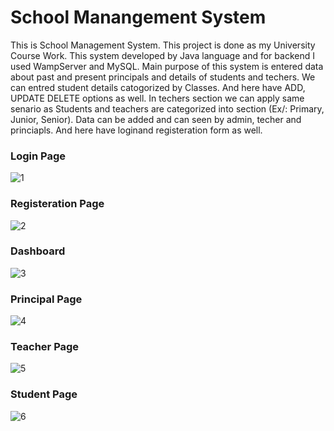<h1>School Manangement System</h1>
<p>This is School Management System. This project is done as my University Course Work. This system developed by Java language and for backend I used WampServer and MySQL.
Main purpose of this system is entered data about past and present principals and details of 
students and techers. We can entred student details catogorized by Classes. And here have ADD, UPDATE DELETE options as well. In techers section we can 
apply same senario as Students and teachers are categorized into section (Ex/: Primary, Junior, Senior). Data can be added and can seen by admin, techer and princiapls. 
And here have loginand registeration form as well.</p>

<h3>Login Page</h3>

![1](https://github.com/arosayru/School-Management-System/assets/107207994/ca51761c-669e-4ece-b2dd-f31c3dda9933)

<h3>Registeration Page</h3>

![2](https://github.com/arosayru/School-Management-System/assets/107207994/65b3404a-2cda-4363-84ed-b5f3bb7677ea)

<h3>Dashboard</h3>

![3](https://github.com/arosayru/School-Management-System/assets/107207994/7c4dae64-080c-4380-a381-595f89b9ab0e)

<h3>Principal Page</h3>

![4](https://github.com/arosayru/School-Management-System/assets/107207994/9a2421c6-8400-4a94-9927-3cdf65c29785)

<h3>Teacher Page</h3>

![5](https://github.com/arosayru/School-Management-System/assets/107207994/313d8674-e3e4-422b-a8c0-5c999e6816ca)

<h3>Student Page</h3>

![6](https://github.com/arosayru/School-Management-System/assets/107207994/b6d25468-a29d-4b98-9f97-e27df081cd32)
